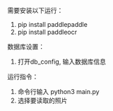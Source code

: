 需要安装以下运行：  
1. pip install paddlepaddle  
2. pip install paddleocr

数据库设置：  
1. 打开db_config, 输入数据库信息  

运行指令：  
1. 命令行输入 python3 main.py
2. 选择要读取的照片
